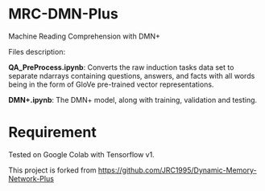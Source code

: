 # MRC-DMN-Plus
Machine Reading Comprehension with DMN+

Files description:

**QA_PreProcess.ipynb**: Converts the raw induction tasks data set to separate ndarrays containing questions, answers, and facts with all words being in the form of GloVe pre-trained vector representations.

**DMN+.ipynb**: The DMN+ model, along with training, validation and testing.

# Requirement
Tested on Google Colab with Tensorflow v1.

This project is forked from https://github.com/JRC1995/Dynamic-Memory-Network-Plus
